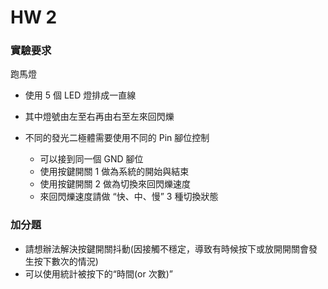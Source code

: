 # HW 2

### 實驗要求

跑馬燈

- 使用 5 個 LED 燈排成一直線
- 其中燈號由左至右再由右至左來回閃爍
- 不同的發光二極體需要使用不同的 Pin 腳位控制

  - 可以接到同一個 GND 腳位
  - 使用按鍵開關 1 做為系統的開始與結束
  - 使用按鍵開關 2 做為切換來回閃爍速度
  - 來回閃爍速度請做 “快、中、慢” 3 種切換狀態

### 加分題

- 請想辦法解決按鍵開關抖動(因接觸不穩定，導致有時候按下或放開開關會發生按下數次的情況)
- 可以使用統計被按下的“時間(or 次數)”

